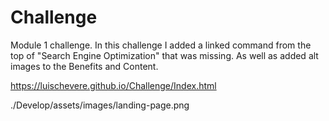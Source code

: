 # Challenge
Module 1 challenge.
In this challenge I added a linked command from the top of "Search Engine Optimization" that was missing. As well as added alt images to the Benefits and Content.

https://luischevere.github.io/Challenge/Index.html

./Develop/assets/images/landing-page.png
